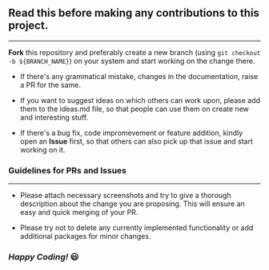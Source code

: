 ## Read this before making any contributions to this project.
---

**Fork** this repository and preferably create a new branch (using ```git checkout -b ${BRANCH_NAME}```) on your system and start working on the change there.

- If there's any grammatical mistake, changes in the documentation, raise a PR for the same.

- If you want to suggest ideas on which others can work upon, please add them to the ideas.md file, so that people can use them on create new and interesting stuff.

- If there's a bug fix, code impromevement or feature addition, kindly open an **Issue** first, so that others can also pick up that issue and start working on it.

### Guidelines for PRs and Issues
---

- Please attach necessary screenshots and try to give a thorough description about the change you are proposing. This will ensure an easy and quick merging of your PR.

- Please try not to delete any currently implemented functionality or add additional packages for minor changes.


### *Happy Coding!* 😃